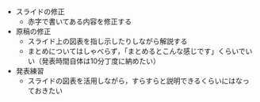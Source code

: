 - スライドの修正
  - 赤字で書いてある内容を修正する
- 原稿の修正
  - スライド上の図表を指し示したりしながら解説する
  - まとめについてはしゃべらず，「まとめるとこんな感じです」くらいでいい（発表時間自体は10分丁度に納めたい）
- 発表練習
  - スライドの図表を活用しながら，すらすらと説明できるくらいにはなっておきたい